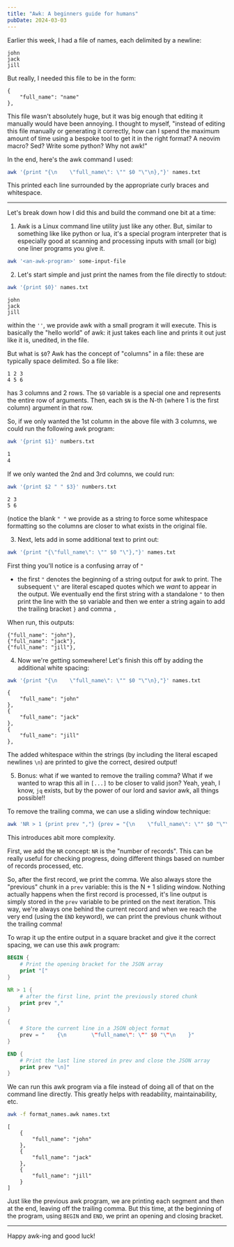 ```yaml
---
title: "Awk: A beginners guide for humans"
pubDate: 2024-03-03
---
```


Earlier this week, I had a file of names, each delimited by a newline:

```text
john
jack
jill
```

But really, I needed this file to be in the form:

```text
{
    "full_name": "name"
},
```

This file wasn't absolutely huge, but it was big enough that editing it manually
would have been annoying. I thought to myself, "instead of editing this file manually
or generating it correctly, how can I spend the maximum amount of time
using a bespoke tool to get it in the right format?
A neovim macro? Sed? Write some python? Why not awk!"

In the end, here's the awk command I used:

```bash
awk '{print "{\n    \"full_name\": \"" $0 "\"\n},"}' names.txt
```

This printed each line surrounded by the appropriate curly braces and whitespace.

---

Let's break down how I did this and build the command one bit at a time:

1. Awk is a Linux command line utility just like any other.
But, similar to something like like python or lua,
it's a special program interpreter that is especially
good at scanning and processing inputs with small (or big) one liner programs you give it.

```bash
awk '<an-awk-program>' some-input-file
```

2. Let's start simple and just print the names from the file directly to stdout:

```bash
awk '{print $0}' names.txt
```

```text
john
jack
jill
```

within the `''`, we provide awk with a small program it will execute.
This is basically the "hello world" of awk: it just takes each line and prints it out
just like it is, unedited, in the file.

But what is `$0`?
Awk has the concept of "columns" in a file: these are typically space delimited.
So a file like:

```text
1 2 3
4 5 6 
```

has 3 columns and 2 rows.
The `$0` variable is a special one and represents the entire row of arguments.
Then, each `$N` is the N-th (where 1 is the first column) argument in that row.

So, if we only wanted the 1st column in the above file with 3 columns,
we could run the following awk program:

```bash
awk '{print $1}' numbers.txt
```

```txt
1
4
```

If we only wanted the 2nd and 3rd columns, we could run:

```bash
awk '{print $2 " " $3}' numbers.txt
```

```text
2 3
5 6
```

(notice the blank `" "` we provide as a string to force some whitespace formatting
so the columns are closer to what exists in the original file.

3. Next, lets add in some additional text to print out:

```bash
awk '{print "{\"full_name\": \"" $0 "\"},"}' names.txt
```

First thing you'll notice is a confusing array of `"`
- the first `"` denotes the beginning of a string output for awk to print.
The subsequent `\"` are literal escaped quotes which we _want_ to appear in the output.
We eventually end the first string with a standalone `"` to then print the line with the `$0` variable
and then we enter a string again to add the trailing bracket `}` and comma `,`

When run, this outputs:


```text
{"full_name": "john"},
{"full_name": "jack"},
{"full_name": "jill"},
```

4. Now we're getting somewhere! Let's finish this off by adding the additional white spacing:

```bash
awk '{print "{\n    \"full_name\": \"" $0 "\"\n},"}' names.txt
```

```text
{
    "full_name": "john"
},
{
    "full_name": "jack"
},
{
    "full_name": "jill"
},
```

The added whitespace within the strings (by including the literal escaped newlines `\n`)
are printed to give the correct, desired output!

5. Bonus: what if we wanted to remove the trailing comma?
What if we wanted to wrap this all in `[...]` to be closer to valid json?
Yeah, yeah, I know, `jq` exists, but by the power of our lord and savior awk,
all things possible!!

To remove the trailing comma, we can use a sliding window technique:

```bash
awk 'NR > 1 {print prev ","} {prev = "{\n    \"full_name\": \"" $0 "\"\n}"} END {print prev}' names.txt
```

This introduces abit more complexity.

First, we add the `NR` concept: `NR` is the "number of records".
This can be really useful for checking progress,
doing different things based on number of records processed, etc.

So, after the first record, we print the comma.
We also always store the "previous" chunk in a `prev` variable:
this is the N + 1 sliding window. Nothing actually happens when the first record is processed,
it's line output is simply stored in the `prev` variable to be printed on the next iteration.
This way, we're always one behind the current record
and when we reach the very end (using the `END` keyword),
we can print the previous chunk without the trailing comma!

To wrap it up the entire output in a square bracket and give it the correct spacing,
we can use this awk program:

```awk
BEGIN {
    # Print the opening bracket for the JSON array
    print "["
}

NR > 1 {
    # after the first line, print the previously stored chunk
    print prev ","
}

{
    # Store the current line in a JSON object format
    prev = "    {\n        \"full_name\": \"" $0 "\"\n    }"
}

END {
    # Print the last line stored in prev and close the JSON array
    print prev "\n]"
}
```

We can run this awk program via a file instead of doing all of that on the command line directly.
This greatly helps with readability, maintainability, etc.

```bash
awk -f format_names.awk names.txt
```

```text
[
    {
        "full_name": "john"
    },
    {
        "full_name": "jack"
    },
    {
        "full_name": "jill"
    }
]
```

Just like the previous awk program, we are printing each segment and then at the end,
leaving off the trailing comma. But this time, at the beginning of the program,
using `BEGIN` and `END`, we print an opening and closing bracket.

---

Happy awk-ing and good luck!
